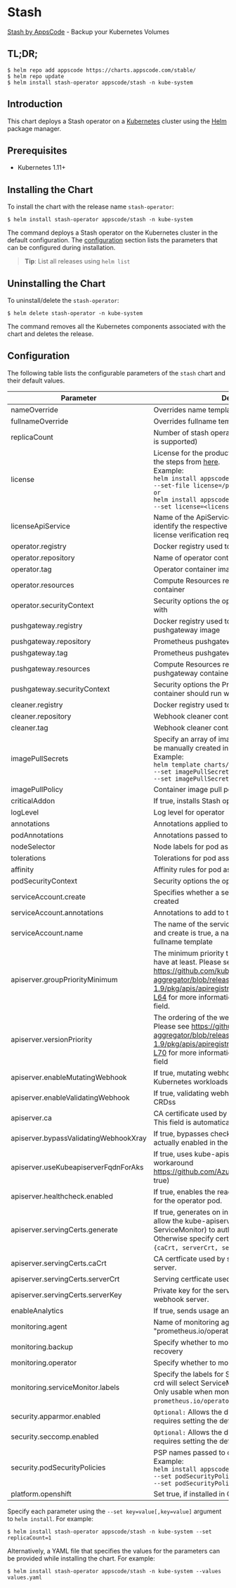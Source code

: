 # Stash

[Stash by AppsCode](https://github.com/stashed/stash) - Backup your Kubernetes Volumes

## TL;DR;

```console
$ helm repo add appscode https://charts.appscode.com/stable/
$ helm repo update
$ helm install stash-operator appscode/stash -n kube-system
```

## Introduction

This chart deploys a Stash operator on a [Kubernetes](http://kubernetes.io) cluster using the [Helm](https://helm.sh) package manager.

## Prerequisites

- Kubernetes 1.11+

## Installing the Chart

To install the chart with the release name `stash-operator`:

```console
$ helm install stash-operator appscode/stash -n kube-system
```

The command deploys a Stash operator on the Kubernetes cluster in the default configuration. The [configuration](#configuration) section lists the parameters that can be configured during installation.

> **Tip**: List all releases using `helm list`

## Uninstalling the Chart

To uninstall/delete the `stash-operator`:

```console
$ helm delete stash-operator -n kube-system
```

The command removes all the Kubernetes components associated with the chart and deletes the release.

## Configuration

The following table lists the configurable parameters of the `stash` chart and their default values.

|               Parameter               |                                                                                                                                                                  Description                                                                                                                                                                   |                                Default                                |
|---------------------------------------|------------------------------------------------------------------------------------------------------------------------------------------------------------------------------------------------------------------------------------------------------------------------------------------------------------------------------------------------|-----------------------------------------------------------------------|
| nameOverride                          | Overrides name template                                                                                                                                                                                                                                                                                                                        | `""`                                                                  |
| fullnameOverride                      | Overrides fullname template                                                                                                                                                                                                                                                                                                                    | `""`                                                                  |
| replicaCount                          | Number of stash operator replicas to create (only 1 is supported)                                                                                                                                                                                                                                                                              | `1`                                                                   |
| license                               | License for the product. Get a license by following the steps from [here](https://stash.run/docs/latest/setup/install/community/#get-a-license). <br> Example: <br> `helm install appscode/stash \` <br> `--set-file license=/path/to/license/file` <br> `or` <br> `helm install appscode/stash \` <br> `--set license=<license file content>` | `""`                                                                  |
| licenseApiService                     | Name of the ApiService to use by the addon to identify the respective service and certificate for license verification request                                                                                                                                                                                                                 | `v1beta1.admission.stash.appscode.com`                                |
| operator.registry                     | Docker registry used to pull operator image                                                                                                                                                                                                                                                                                                    | `appscode`                                                            |
| operator.repository                   | Name of operator container image                                                                                                                                                                                                                                                                                                               | `stash`                                                               |
| operator.tag                          | Operator container image tag                                                                                                                                                                                                                                                                                                                   | `v0.11.8`                                                             |
| operator.resources                    | Compute Resources required by the operator container                                                                                                                                                                                                                                                                                           | `{"requests":{"cpu":"100m"}}`                                         |
| operator.securityContext              | Security options the operator container should run with                                                                                                                                                                                                                                                                                        | `{}`                                                                  |
| pushgateway.registry                  | Docker registry used to pull Prometheus pushgateway image                                                                                                                                                                                                                                                                                      | `prom`                                                                |
| pushgateway.repository                | Prometheus pushgateway container image                                                                                                                                                                                                                                                                                                         | `pushgateway`                                                         |
| pushgateway.tag                       | Prometheus pushgateway container image tag                                                                                                                                                                                                                                                                                                     | `v0.5.2`                                                              |
| pushgateway.resources                 | Compute Resources required by the Prometheus pushgateway container                                                                                                                                                                                                                                                                             | `{}`                                                                  |
| pushgateway.securityContext           | Security options the Prometheus pushgateway container should run with                                                                                                                                                                                                                                                                          | `{}`                                                                  |
| cleaner.registry                      | Docker registry used to pull Webhook cleaner image                                                                                                                                                                                                                                                                                             | `appscode`                                                            |
| cleaner.repository                    | Webhook cleaner container image                                                                                                                                                                                                                                                                                                                | `kubectl`                                                             |
| cleaner.tag                           | Webhook cleaner container image tag                                                                                                                                                                                                                                                                                                            | `v1.16`                                                               |
| imagePullSecrets                      | Specify an array of imagePullSecrets. Secrets must be manually created in the namespace. <br> Example: <br> `helm template charts/stash \` <br> `--set imagePullSecrets[0].name=sec0 \` <br> `--set imagePullSecrets[1].name=sec1`                                                                                                             | `[]`                                                                  |
| imagePullPolicy                       | Container image pull policy                                                                                                                                                                                                                                                                                                                    | `IfNotPresent`                                                        |
| criticalAddon                         | If true, installs Stash operator as critical addon                                                                                                                                                                                                                                                                                             | `false`                                                               |
| logLevel                              | Log level for operator                                                                                                                                                                                                                                                                                                                         | `3`                                                                   |
| annotations                           | Annotations applied to operator deployment                                                                                                                                                                                                                                                                                                     | `{}`                                                                  |
| podAnnotations                        | Annotations passed to operator pod(s).                                                                                                                                                                                                                                                                                                         | `{}`                                                                  |
| nodeSelector                          | Node labels for pod assignment                                                                                                                                                                                                                                                                                                                 | `{"beta.kubernetes.io/arch":"amd64","beta.kubernetes.io/os":"linux"}` |
| tolerations                           | Tolerations for pod assignment                                                                                                                                                                                                                                                                                                                 | `[]`                                                                  |
| affinity                              | Affinity rules for pod assignment                                                                                                                                                                                                                                                                                                              | `{}`                                                                  |
| podSecurityContext                    | Security options the operator pod should run with.                                                                                                                                                                                                                                                                                             | `{"fsGroup":65535}`                                                   |
| serviceAccount.create                 | Specifies whether a service account should be created                                                                                                                                                                                                                                                                                          | `true`                                                                |
| serviceAccount.annotations            | Annotations to add to the service account                                                                                                                                                                                                                                                                                                      | `{}`                                                                  |
| serviceAccount.name                   | The name of the service account to use. If not set and create is true, a name is generated using the fullname template                                                                                                                                                                                                                         | ``                                                                    |
| apiserver.groupPriorityMinimum        | The minimum priority the webhook api group should have at least. Please see https://github.com/kubernetes/kube-aggregator/blob/release-1.9/pkg/apis/apiregistration/v1beta1/types.go#L58-L64 for more information on proper values of this field.                                                                                              | `10000`                                                               |
| apiserver.versionPriority             | The ordering of the webhook api inside of the group. Please see https://github.com/kubernetes/kube-aggregator/blob/release-1.9/pkg/apis/apiregistration/v1beta1/types.go#L66-L70 for more information on proper values of this field                                                                                                           | `15`                                                                  |
| apiserver.enableMutatingWebhook       | If true, mutating webhook is configured for Kubernetes workloads                                                                                                                                                                                                                                                                               | `true`                                                                |
| apiserver.enableValidatingWebhook     | If true, validating webhook is configured for Stash CRDss                                                                                                                                                                                                                                                                                      | `true`                                                                |
| apiserver.ca                          | CA certificate used by the Kubernetes api server. This field is automatically assigned by the operator.                                                                                                                                                                                                                                        | `not-ca-cert`                                                         |
| apiserver.bypassValidatingWebhookXray | If true, bypasses checks that validating webhook is actually enabled in the Kubernetes cluster.                                                                                                                                                                                                                                                | `false`                                                               |
| apiserver.useKubeapiserverFqdnForAks  | If true, uses kube-apiserver FQDN for AKS cluster to workaround https://github.com/Azure/AKS/issues/522 (default true)                                                                                                                                                                                                                         | `true`                                                                |
| apiserver.healthcheck.enabled         | If true, enables the readiness and liveliness probes for the operator pod.                                                                                                                                                                                                                                                                     | `false`                                                               |
| apiserver.servingCerts.generate       | If true, generates on install/upgrade the certs that allow the kube-apiserver (and potentially ServiceMonitor) to authenticate operators pods. Otherwise specify certs in `apiserver.servingCerts.{caCrt, serverCrt, serverKey}`.                                                                                                              | `true`                                                                |
| apiserver.servingCerts.caCrt          | CA certficate used by serving certificate of webhook server.                                                                                                                                                                                                                                                                                   | `""`                                                                  |
| apiserver.servingCerts.serverCrt      | Serving certficate used by webhook server.                                                                                                                                                                                                                                                                                                     | `""`                                                                  |
| apiserver.servingCerts.serverKey      | Private key for the serving certificate used by webhook server.                                                                                                                                                                                                                                                                                | `""`                                                                  |
| enableAnalytics                       | If true, sends usage analytics                                                                                                                                                                                                                                                                                                                 | `true`                                                                |
| monitoring.agent                      | Name of monitoring agent (either "prometheus.io/operator" or "prometheus.io/builtin")                                                                                                                                                                                                                                                          | `"none"`                                                              |
| monitoring.backup                     | Specify whether to monitor Stash backup and recovery                                                                                                                                                                                                                                                                                           | `false`                                                               |
| monitoring.operator                   | Specify whether to monitor Stash operator                                                                                                                                                                                                                                                                                                      | `false`                                                               |
| monitoring.serviceMonitor.labels      | Specify the labels for ServiceMonitor. Prometheus crd will select ServiceMonitor using these labels. Only usable when monitoring agent is `prometheus.io/operator`.                                                                                                                                                                            | `{}`                                                                  |
| security.apparmor.enabled             | `Optional:` Allows the default AppArmor profile, requires setting the default.                                                                                                                                                                                                                                                                 | `false`                                                               |
| security.seccomp.enabled              | `Optional:` Allows the default seccomp profile, requires setting the default.                                                                                                                                                                                                                                                                  | `false`                                                               |
| security.podSecurityPolicies          | PSP names passed to operator <br> Example: <br> `helm install appscode/stash \` <br> `--set podSecurityPolicies[0]=abc \` <br> `--set podSecurityPolicies[1]=xyz`                                                                                                                                                                              | `["baseline"]`                                                        |
| platform.openshift                    | Set true, if installed in OpenShift                                                                                                                                                                                                                                                                                                            | `false`                                                               |


Specify each parameter using the `--set key=value[,key=value]` argument to `helm install`. For example:

```console
$ helm install stash-operator appscode/stash -n kube-system --set replicaCount=1
```

Alternatively, a YAML file that specifies the values for the parameters can be provided while
installing the chart. For example:

```console
$ helm install stash-operator appscode/stash -n kube-system --values values.yaml
```
